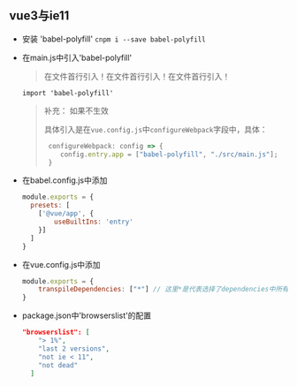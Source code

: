 ## vue3与ie11

* 安装 'babel-polyfill'
  `cnpm i --save babel-polyfill`

* 在main.js中引入'babel-polyfill'

  > 在文件首行引入！在文件首行引入！在文件首行引入！

  `import 'babel-polyfill'`

  > 补充： 如果不生效
  >
  > 具体引入是在`vue.config.js`中`configureWebpack`字段中，具体：
  >
  > ```js
  >  configureWebpack: config => {
  >     config.entry.app = ["babel-polyfill", "./src/main.js"];
  >  }
  > ```

* 在babel.config.js中添加

  ```js
  module.exports = {
    presets: [
      ['@vue/app', {
          useBuiltIns: 'entry'
      }]
    ]
  }
  ```

* 在vue.config.js中添加

  ```js
  module.exports = {
      transpileDependencies: ["*"] // 这里*是代表选择了dependencies中所有需要转换的依赖，也可以按需填写，比如["vuex","element-ui"]
  }
  ```

* package.json中'browserslist'的配置

  ```json
  "browserslist": [
      "> 1%",
      "last 2 versions",
      "not ie < 11",
      "not dead"
    ]
  ```

  


